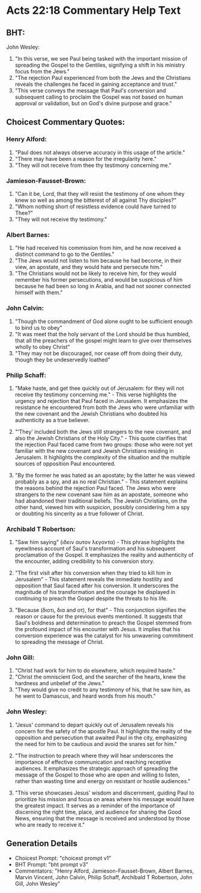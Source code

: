 # Acts 22:18 Commentary Help Text

## BHT:
John Wesley:
1. "In this verse, we see Paul being tasked with the important mission of spreading the Gospel to the Gentiles, signifying a shift in his ministry focus from the Jews."
2. "The rejection Paul experienced from both the Jews and the Christians reveals the challenges he faced in gaining acceptance and trust."
3. "This verse conveys the message that Paul's conversion and subsequent calling to proclaim the Gospel was not based on human approval or validation, but on God's divine purpose and grace."

## Choicest Commentary Quotes:
### Henry Alford:
1. "Paul does not always observe accuracy in this usage of the article."
2. "There may have been a reason for the irregularity here."
3. "They will not receive from thee thy testimony concerning me."

### Jamieson-Fausset-Brown:
1. "Can it be, Lord, that they will resist the testimony of one whom they knew so well as among the bitterest of all against Thy disciples?"
2. "Whom nothing short of resistless evidence could have turned to Thee?"
3. "They will not receive thy testimony."

### Albert Barnes:
1. "He had received his commission from him, and he now received a distinct command to go to the Gentiles." 
2. "The Jews would not listen to him because he had become, in their view, an apostate, and they would hate and persecute him." 
3. "The Christians would not be likely to receive him, for they would remember his former persecutions, and would be suspicious of him because he had been so long in Arabia, and had not sooner connected himself with them."

### John Calvin:
1. "Though the commandment of God alone ought to be sufficient enough to bind us to obey"
2. "It was meet that the holy servant of the Lord should be thus humbled, that all the preachers of the gospel might learn to give over themselves wholly to obey Christ"
3. "They may not be discouraged, nor cease off from doing their duty, though they be undeservedly loathed"

### Philip Schaff:
1. "Make haste, and get thee quickly out of Jerusalem: for they will not receive thy testimony concerning me." - This verse highlights the urgency and rejection that Paul faced in Jerusalem. It emphasizes the resistance he encountered from both the Jews who were unfamiliar with the new covenant and the Jewish Christians who doubted his authenticity as a true believer.

2. "‘They’ included both the Jews still strangers to the new covenant, and also the Jewish Christians of the Holy City." - This quote clarifies that the rejection Paul faced came from two groups: those who were not yet familiar with the new covenant and Jewish Christians residing in Jerusalem. It highlights the complexity of the situation and the multiple sources of opposition Paul encountered.

3. "By the former he was hated as an apostate; by the latter he was viewed probably as a spy, and as no real Christian." - This statement explains the reasons behind the rejection Paul faced. The Jews who were strangers to the new covenant saw him as an apostate, someone who had abandoned their traditional beliefs. The Jewish Christians, on the other hand, viewed him with suspicion, possibly considering him a spy or doubting his sincerity as a true follower of Christ.

### Archibald T Robertson:
1. "Saw him saying" (ιδειν αυτον λεγοντα) - This phrase highlights the eyewitness account of Saul's transformation and his subsequent proclamation of the Gospel. It emphasizes the reality and authenticity of the encounter, adding credibility to his conversion story.

2. "The first visit after his conversion when they tried to kill him in Jerusalem" - This statement reveals the immediate hostility and opposition that Saul faced after his conversion. It underscores the magnitude of his transformation and the courage he displayed in continuing to preach the Gospel despite the threats to his life.

3. "Because (διοτι, δια and οτ), for that" - This conjunction signifies the reason or cause for the previous events mentioned. It suggests that Saul's boldness and determination to preach the Gospel stemmed from the profound impact of his encounter with Jesus. It implies that his conversion experience was the catalyst for his unwavering commitment to spreading the message of Christ.

### John Gill:
1. "Christ had work for him to do elsewhere, which required haste."
2. "Christ the omniscient God, and the searcher of the hearts, knew the hardness and unbelief of the Jews."
3. "They would give no credit to any testimony of his, that he saw him, as he went to Damascus, and heard words from his mouth."

### John Wesley:
1. "Jesus' command to depart quickly out of Jerusalem reveals his concern for the safety of the apostle Paul. It highlights the reality of the opposition and persecution that awaited Paul in the city, emphasizing the need for him to be cautious and avoid the snares set for him."

2. "The instruction to preach where they will hear underscores the importance of effective communication and reaching receptive audiences. It emphasizes the strategic approach of spreading the message of the Gospel to those who are open and willing to listen, rather than wasting time and energy on resistant or hostile audiences."

3. "This verse showcases Jesus' wisdom and discernment, guiding Paul to prioritize his mission and focus on areas where his message would have the greatest impact. It serves as a reminder of the importance of discerning the right time, place, and audience for sharing the Good News, ensuring that the message is received and understood by those who are ready to receive it."


## Generation Details
- Choicest Prompt: "choicest prompt v1"
- BHT Prompt: "bht prompt v3"
- Commentators: "Henry Alford, Jamieson-Fausset-Brown, Albert Barnes, Marvin Vincent, John Calvin, Philip Schaff, Archibald T Robertson, John Gill, John Wesley"

